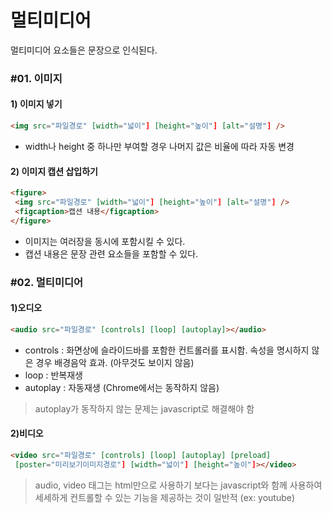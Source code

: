 # 멀티미디어
멀티미디어 요소들은 문장으로 인식된다.

### #01. 이미지
#### 1) 이미지 넣기
```html
<img src="파일경로" [width="넓이"] [height="높이"] [alt="설명"] />
```
- width나 height 중 하나만 부여할 경우 나머지 값은 비율에 따라 자동 변경

#### 2) 이미지 캡션 삽입하기
```html
<figure>
 <img src="파일경로" [width="넓이"] [height="높이"] [alt="설명"] />
 <figcaption>캡션 내용</figcaption>
</figure>
```
- 이미지는 여러장을 동시에 포함시킬 수 있다.
- 캡션 내용은 문장 관련 요소들을 포함할 수 있다.

### #02. 멀티미디어
#### 1)오디오
```html
<audio src="파일경로" [controls] [loop] [autoplay]></audio>
```
- controls : 화면상에 슬라이드바를 포함한 컨트롤러를 표시함. 속성을 명시하지 않은 경우 배경음악 효과.
(아무것도 보이지 않음)
- loop : 반복재생
- autoplay : 자동재생 (Chrome에서는 동작하지 않음)

> autoplay가 동작하지 않는 문제는 javascript로 해결해야 함

#### 2)비디오
```html
<video src="파일경로" [controls] [loop] [autoplay] [preload]
 [poster="미리보기이미지경로"] [width="넓이"] [height="높이"]></video>
 ```
 > audio, video 태그는 html만으로 사용하기 보다는 javascript와 함께 사용하여 세세하게 컨트롤할 수 있는 기능을 제공하는 것이 일반적 (ex: youtube)